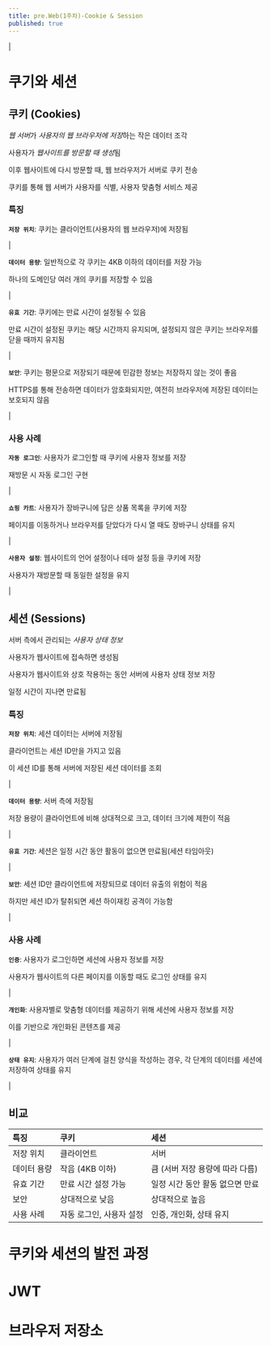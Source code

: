 ```yaml
---
title: pre.Web(1주차)-Cookie & Session
published: true
---
```


|

# 쿠기와 세션

## 쿠키 (Cookies)

*웹 서버*가 *사용자의 웹 브라우저에 저장*하는 작은 데이터 조각

사용자가 *웹사이트를 방문할 때 생성*됨

이후 웹사이트에 다시 방문할 때, 웹 브라우저가 서버로 쿠키 전송

쿠키를 통해 웹 서버가 사용자를 식별, 사용자 맞춤형 서비스 제공

### 특징

**`저장 위치`**: 쿠키는 클라이언트(사용자의 웹 브라우저)에 저장됨

|

**`데이터 용량`**: 일반적으로 각 쿠키는 4KB 이하의 데이터를 저장 가능

하나의 도메인당 여러 개의 쿠키를 저장할 수 있음

|

**`유효 기간`**: 쿠키에는 만료 시간이 설정될 수 있음

만료 시간이 설정된 쿠키는 해당 시간까지 유지되며, 설정되지 않은 쿠키는 브라우저를 닫을 때까지 유지됨

|

**`보안`**: 쿠키는 평문으로 저장되기 때문에 민감한 정보는 저장하지 않는 것이 좋음

HTTPS를 통해 전송하면 데이터가 암호화되지만, 여전히 브라우저에 저장된 데이터는 보호되지 않음

|

### 사용 사례

**`자동 로그인`**: 사용자가 로그인할 때 쿠키에 사용자 정보를 저장

재방문 시 자동 로그인 구현

|

**`쇼핑 카트`**: 사용자가 장바구니에 담은 상품 목록을 쿠키에 저장

페이지를 이동하거나 브라우저를 닫았다가 다시 열 때도 장바구니 상태를 유지

|

**`사용자 설정`**: 웹사이트의 언어 설정이나 테마 설정 등을 쿠키에 저장

사용자가 재방문할 때 동일한 설정을 유지

|

## 세션 (Sessions)

서버 측에서 관리되는 *사용자 상태 정보*

사용자가 웹사이트에 접속하면 생성됨

사용자가 웹사이트와 상호 작용하는 동안 서버에 사용자 상태 정보 저장

일정 시간이 지나면 만료됨

### 특징

**`저장 위치`**: 세션 데이터는 서버에 저장됨

클라이언트는 세션 ID만을 가지고 있음

이 세션 ID를 통해 서버에 저장된 세션 데이터를 조회

|

**`데이터 용량`**: 서버 측에 저장됨

저장 용량이 클라이언트에 비해 상대적으로 크고, 데이터 크기에 제한이 적음

|

**`유효 기간`**: 세션은 일정 시간 동안 활동이 없으면 만료됨(세션 타임아웃)

|

**`보안`**: 세션 ID만 클라이언트에 저장되므로 데이터 유출의 위험이 적음

하지만 세션 ID가 탈취되면 세션 하이재킹 공격이 가능함

|

### 사용 사례

**`인증`**: 사용자가 로그인하면 세션에 사용자 정보를 저장

사용자가 웹사이트의 다른 페이지를 이동할 때도 로그인 상태를 유지

|

**`개인화`**: 사용자별로 맞춤형 데이터를 제공하기 위해 세션에 사용자 정보를 저장

이를 기반으로 개인화된 콘텐츠를 제공

|

**`상태 유지`**: 사용자가 여러 단계에 걸친 양식을 작성하는 경우, 각 단계의 데이터를 세션에 저장하여 상태를 유지

|

## 비교
| 특징        | 쿠키 | 세션 |
|:------------|:-----|:-----|
| 저장 위치   | 클라이언트 | 서버 |
| 데이터 용량 | 작음 (4KB 이하) | 큼 (서버 저장 용량에 따라 다름) |
| 유효 기간   | 만료 시간 설정 가능 | 일정 시간 동안 활동 없으면 만료 |
| 보안        | 상대적으로 낮음 | 상대적으로 높음 |
| 사용 사례   | 자동 로그인, 사용자 설정 | 인증, 개인화, 상태 유지 |

# 쿠키와 세션의 발전 과정
# JWT
# 브라우저 저장소